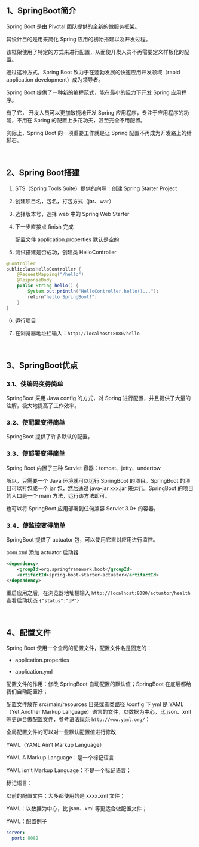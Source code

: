 ## 1、SpringBoot简介

Spring Boot 是由 Pivotal 团队提供的全新的微服务框架。

其设计目的是用来简化 Spring 应用的初始搭建以及开发过程。

该框架使用了特定的方式来进行配置，从而使开发人员不再需要定义样板化的配置。

通过这种方式，Spring Boot 致力于在蓬勃发展的快速应用开发领域（rapid application development）成为领导者。

Spring Boot 提供了一种新的编程范式，能在最小的阻力下开发 Spring 应用程序。

有了它， 开发人员可以更加敏捷地开发 Spring 应用程序，专注于应用程序的功能，不用在 Spring 的配置上多花功夫，甚至完全不用配置。

实际上，Spring Boot 的一项重要工作就是让 Spring 配置不再成为开发路上的绊脚石。

<br>

## 2、Spring Boot搭建

1. STS（Spring Tools Suite）提供的向导：创建 Spring Starter Project

2. 创建项目名，包名，打包方式（jar、war）

3. 选择版本号，选择 web 中的 Spring Web Starter

4. 下一步直接点 finish 完成

   配置文件 application.properties 默认是空的

5. 测试搭建是否成功，创建类 HelloController

~~~java
@Controller
publicclassHelloController {
	@RequestMapping("/hello")
	@ResponseBody
	public String hello() {
		System.out.println("HelloController.hello()...");
		return"hello SpringBoot!";
	}
}
~~~

6. 运行项目

7. 在浏览器地址栏输入：`http://localhost:8080/hello`

<br>

## 3、SpringBoot优点

### 3.1、使编码变得简单

SpringBoot 采用 Java config 的方式，对 Spring 进行配置，并且提供了大量的注解，极大地提高了工作效率。

### 3.2、使配置变得简单

SpringBoot 提供了许多默认的配置，

### 3.3、使部署变得简单

Spring Boot 内置了三种 Servlet 容器：tomcat、jetty、undertow

所以，只需要一个 Java 环境就可以运行 SpringBoot 的项目。SpringBoot 的项目可以打包成一个 jar 包，然后通过 java-jar xxx.jar 来运行。SpringBoot 的项目的入口是一个 main 方法，运行该方法即可。

也可以将 SpringBoot 应用部署到任何兼容 Servlet 3.0+ 的容器。

### 3.4、使监控变得简单

SpringBoot 提供了 actuator 包，可以使用它来对应用进行监控。

pom.xml 添加 actuator 启动器

~~~xml
<dependency>
	<groupId>org.springframework.boot</groupId>
	<artifactId>spring-boot-starter-actuator</artifactId>
</dependency>
~~~

重启应用之后，在浏览器地址栏输入 `http://localhost:8080/actuator/health` 查看启动状态 `{"status":"UP"}`

<br>

## 4、配置文件

Spring Boot 使用一个全局的配置文件，配置文件名是固定的：

* application.properties

* application.yml

配置文件的作用：修改 SpringBoot 自动配置的默认值；SpringBoot 在底层都给我们自动配置好；

配置文件放在 src/main/resources 目录或者类路径 /config 下 yml 是 YAML（Yet Another Markup Language）语言的文件，以数据为中心，比 json、xml 等更适合做配置文件，参考语法规范 `http://www.yaml.org/`；

全局配置文件的可以对一些默认配置值进行修改

YAML（YAML Ain't Markup Language）

YAML A Markup Language：是一个标记语言

YAML isn't Markup Language：不是一个标记语言；

标记语言：

以前的配置文件；大多都使用的是 xxxx.xml 文件；

YAML：以数据为中心，比 json、xml 等更适合做配置文件；

YAML：配置例子

~~~yml
server:
  port: 8082
~~~

